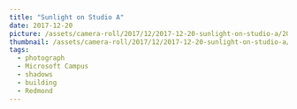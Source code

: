```yaml
---
title: "Sunlight on Studio A"
date: 2017-12-20
picture: /assets/camera-roll/2017/12/2017-12-20-sunlight-on-studio-a/20171220_235329250_iOS.jpg
thumbnail: /assets/camera-roll/2017/12/2017-12-20-sunlight-on-studio-a/20171220_235329250_iOS-thumbnail.jpg
tags:
  - photograph
  - Microsoft Campus
  - shadows
  - building
  - Redmond
---
```

